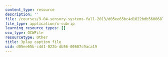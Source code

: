 ```yaml
---
content_type: resource
description: ''
file: /courses/9-04-sensory-systems-fall-2013/d05ee65bc4d1022bdb5600687c9aca19_jdiy_lV2xno.srt
file_type: application/x-subrip
learning_resource_types: []
ocw_type: OCWFile
resourcetype: Other
title: 3play caption file
uid: d05ee65b-c4d1-022b-db56-00687c9aca19
---
```

